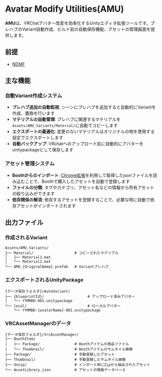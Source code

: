 # Avatar Modify Utilities(AMU)

**AMU**は、VRChatアバター改変を効率化するUnityエディタ拡張ツールです。プレハブのVariant自動作成、ビルド前の自動保存機能、アセットの管理画面を提供します。

## 前提
- [NDMF](https://github.com/bdunderscore/ndmf)

## 主な機能

### 自動Variant作成システム
- **プレハブ追加の自動監視**: シーンにプレハブを追加すると自動的にVariantを作成、置換を行います
- **マテリアルの自動管理**: プレハブに関連するマテリアルを`Assets/AMU_Variants/Material/`に自動でコピーします
- **エクスポートの最適化**: 変更のないマテリアルはオリジナルの物を使用する設定でエクスポートします
- **自動バックアップ**: VRchatへのアップロード前に自動的にアバターをunitypackageとして保存します

### アセット管理システム
- **Boothからのインポート**: [Chrome拡張](https://github.com/4OF-fof/AMU_BoothExporter)を利用して取得したjsonファイルを読み込むことで、Boothで購入したアセットを自動で登録します
- **ファイルの分類**: タグやカテゴリ、アセット名などの情報から所有アセットの絞り込みができます
- **依存関係の解消**: 依存するアセットを登録することで、必要な時に自動で依存アセットがインポートされます

## 出力ファイル

### 作成されるVariant
```
Assets/AMU_Variants/
├── Material/                   # コピーされたマテリアル
│   ├── Material1.mat
│   └── Material2.mat
└── AMU_{OriginalName}.prefab   # Variantプレハブ
```

### エクスポートされるUnityPackage
```
{データ保存フォルダ}/AutoVariant/
├── {blueprintId}/                    # アップロード済みアバター
│   └── YYMMDD-001.unitypackage
└── local/                            # ローカルアバター
    └── YYMMDD-{avatarName}-001.unitypackage
```

### VRCAssetManagerのデータ

```
{データ保存フォルダ}/VrcAssetManager/
├── BoothItem/
│   ├── Package/                # Boothアイテムの商品ファイル
│   └── Thumbnail/              # Boothアイテムのサムネイル画像
├── Package/                    # 手動登録したアセット
├── Thumbnail/                  # 手動登録したサムネイル画像
├── Unzip/                      # インポート用にZipから抽出されたアセット
└── AssetLibrary.json           # アセットの情報データベース
```